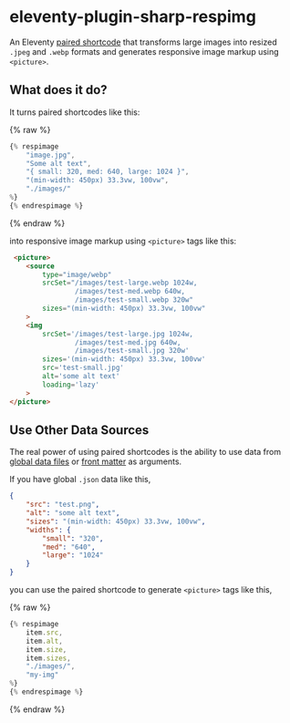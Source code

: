 # eleventy-plugin-sharp-respimg
An Eleventy [paired shortcode](https://www.11ty.dev/docs/shortcodes/#paired-shortcodes) that transforms large images into resized `.jpeg` and `.webp` formats and generates responsive image markup using `<picture>`.

## What does it do?
It turns paired shortcodes like this:

{% raw %}
```js
{% respimage 
    "image.jpg", 
    "Some alt text", 
    "{ small: 320, med: 640, large: 1024 }",
    "(min-width: 450px) 33.3vw, 100vw",
    "./images/"
%}
{% endrespimage %}
```
{% endraw %}

into responsive image markup using `<picture>` tags like this:

```html
 <picture>
    <source 
        type="image/webp"
        srcSet="/images/test-large.webp 1024w,
                /images/test-med.webp 640w,
                /images/test-small.webp 320w"
        sizes="(min-width: 450px) 33.3vw, 100vw"
    >
    <img 
        srcSet='/images/test-large.jpg 1024w,
                /images/test-med.jpg 640w,
                /images/test-small.jpg 320w'
        sizes='(min-width: 450px) 33.3vw, 100vw'
        src='test-small.jpg'
        alt='some alt text'
        loading='lazy'
    >
</picture>
```

## Use Other Data Sources
The real power of using paired shortcodes is the ability to use data from [global data files](https://www.11ty.dev/docs/data-global/) or [front matter](https://www.11ty.dev/docs/data-frontmatter/) as arguments.

If you have global `.json` data like this,

```json
{
    "src": "test.png",
    "alt": "some alt text",
    "sizes": "(min-width: 450px) 33.3vw, 100vw",
    "widths": {
        "small": "320",
        "med": "640",
        "large": "1024"
    }
}
```
you can use the paired shortcode to generate `<picture>` tags like this,

{% raw %}
```js
{% respimage 
    item.src, 
    item.alt, 
    item.size, 
    item.sizes, 
    "./images/", 
    "my-img" 
%}
{% endrespimage %}
```
{% endraw %}